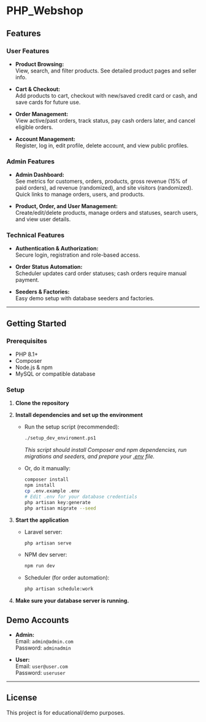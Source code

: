 # PHP_Webshop

## Features

### User Features

- **Product Browsing:**  
  View, search, and filter products. See detailed product pages and seller info.

- **Cart & Checkout:**  
  Add products to cart, checkout with new/saved credit card or cash, and save cards for future use.

- **Order Management:**  
  View active/past orders, track status, pay cash orders later, and cancel eligible orders.

- **Account Management:**  
  Register, log in, edit profile, delete account, and view public profiles.

### Admin Features

- **Admin Dashboard:**  
  See metrics for customers, orders, products, gross revenue (15% of paid orders), ad revenue (randomized), and site visitors (randomized). Quick links to manage orders, users, and products.

- **Product, Order, and User Management:**  
  Create/edit/delete products, manage orders and statuses, search users, and view user details.

### Technical Features

- **Authentication & Authorization:**  
  Secure login, registration and role-based access.

- **Order Status Automation:**  
  Scheduler updates card order statuses; cash orders require manual payment.

- **Seeders & Factories:**  
  Easy demo setup with database seeders and factories.

---

## Getting Started

### Prerequisites

- PHP 8.1+
- Composer
- Node.js & npm
- MySQL or compatible database

### Setup

1. **Clone the repository**

2. **Install dependencies and set up the environment**
    - Run the setup script (recommended):
        ```sh
        ./setup_dev_enviroment.ps1
        ```
      *This script should install Composer and npm dependencies, run migrations and seeders, and prepare your [.env](http://_vscodecontentref_/1) file.*

    - Or, do it manually:
        ```sh
        composer install
        npm install
        cp .env.example .env
        # Edit .env for your database credentials
        php artisan key:generate
        php artisan migrate --seed
        ```

3. **Start the application**
    - Laravel server:
        ```sh
        php artisan serve
        ```
    - NPM dev server:
        ```sh
        npm run dev
        ```
    - Scheduler (for order automation):
        ```sh
        php artisan schedule:work
        ```

4. **Make sure your database server is running.**


## Demo Accounts

- **Admin:**  
  Email: `admin@admin.com`  
  Password: `adminadmin`

- **User:**  
  Email: `user@user.com`  
  Password: `useruser`

---

## License

This project is for educational/demo purposes.  
